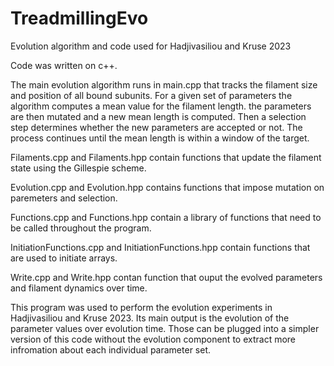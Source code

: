 # TreadmillingEvo
Evolution algorithm and code used for Hadjivasiliou and Kruse 2023

Code was written on c++. 

The main evolution algorithm runs in main.cpp that tracks the filament size and position of all bound subunits. For a given set of parameters the algorithm computes a mean value for the filament length. the parameters are then mutated and a new mean length is computed. Then a selection step determines whether the new parameters are accepted or not. The process continues until the mean length is within a window of the target. 

Filaments.cpp and Filaments.hpp contain functions that update the filament state using the Gillespie scheme. 

Evolution.cpp and Evolution.hpp contains functions that impose mutation on paremeters and selection. 

Functions.cpp and Functions.hpp contain a library of functions that need to be called throughout the program. 

InitiationFunctions.cpp and InitiationFunctions.hpp contain functions that are used to initiate arrays.

Write.cpp and Write.hpp contan function that ouput the evolved parameters and filament dynamics over time. 

This program was used to perform the evolution experiments in Hadjivasiliou and Kruse 2023. Its main output is the evolution of the parameter values over evolution time. Those can be plugged into  a simpler version of this code without the evolution component to extract more infromation about each individual parameter set. 
